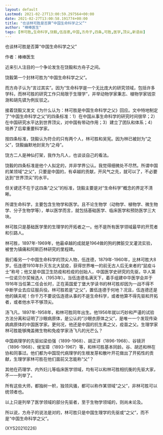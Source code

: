 ```yaml
---
layout: default
Lastmod: 2021-02-27T13:00:59.297564+00:00
date: 2021-02-27T13:00:58.191774+00:00
title: "也谈林可胜是否算“中国生命科学之父”"
author: "棒棒医生"
tags: [林可胜,生命科学,饶毅,伍连德,中国,方舟子,四条,可胜,医学,顶尖,新语丝]
---
```


也谈林可胜是否算“中国生命科学之父”

作者：棒棒医生

近来引人注目的一个争论发生在饶毅和方舟子之间。

饶毅第一个封林可胜为“中国生命科学之父”。

而方舟子认为“言过其实”。因为“生命科学是一个无比庞大的研究领域，包括许多学科，而林可胜的研究工作只局限于生理学”，并举动物学家秉志、植物学家钱崇澍和胡先骕为例反驳之。

接着饶毅又发文《为什么认为：林可胜是中国生命科学之父》回应。文中特地制定了“中国生命科学之父”的四条标准：1）在中国从事生命科学的研究时间很早；2）在中国研究水平达到世界顶尖，对中国有带动作用；3）建立了团队和体系；4）培养了后辈重要科学家。

按四条标准，饶毅认为符合的只有两个人，林可胜和吴宪。因为林已被封为“之父”，饶毅幽默地封吴为“之母”。

饶方二人是神仙打架，我作为凡人，也谈谈自己的看法。

饶毅的四条标准是他个人拟定的，并非学界公认。我觉得细微处不尽然。所谓中国的某领域“之父”，只要是中国的，有卓越的贡献，开风气之先，就可以了，不必要达到“世界顶尖”的水平。

但关键还不在于这四条“之父”的标准，饶毅主要是对“生命科学”概念的界定不清晰。

所谓生命科学，主要包含生物学和医学。且不论生物学（动物学、植物学、微生物学、分子生物学等），单以医学而言，就包括基础医学、临床医学和预防医学三大块。

林可胜只是基础医学里的生理学的开拓者之一。他不是所有医学领域最早的开荒者和引路人。

林可胜，1897年-1969年，他最卓越的成就是1964做的狗的脾脏交叉灌流实验，被誉为镇痛和阿斯匹林研究的里程碑。

我们看另一个中国生命科学的顶尖人物，伍连德，1879年-1960年，比林可胜大8岁。伍连德1910年扑灭东北大鼠疫，获得世界唯一的前无古人后无来者的“鼠疫斗士”称号；他又是中国卫生防疫和检疫的创始人，中国医学史研究的先驱，华人第一位诺贝尔奖候选人（1953年）。当伍连德名满天下，着手组建中华医学会并于1916年当任第二任会长时，正在英国爱丁堡大学读书的林可胜却因为一战不得不中断学业去应征服兵役。林可胜若是“之父”，置伍连德于何地？况且，伍连德还是他的姨夫呢！你千万不要说伍连德从事的不是生命科学，或者他算不得先驱和开拓者，或者他水平不够顶尖。

汤飞凡，1897年-1958年，和林可胜同年出生。他1956年就以巧妙和严谨的试验方法分离和证明了沙眼病原体，是公认的“沙眼衣原体之父”，是唯一一个发现传染病病原体的中国医学家。更何况，他还是中国的抗生素之父，疫苗之父。生理学家林可胜能够掩盖微生物和免疫学家汤飞凡的光芒么？

中国病理学的先驱如梁伯强（1899-1968）、胡正详（1896-1968）、谷镜汧（1896-1968）、侯宝璋（1893-1967）等，和林可胜基本同龄。谷、胡还和林在协和同事过。他们都为中国现代病理学的生根发芽和散叶开花做出了开拓性的贡献，生理学家林可胜在他们面前又怎能称“父”？

其他在药理学、内外妇儿等临床医学领域，均有可以和林可胜相抗衡的先驱大家，不一一列举了。

所有这些大师，都独树一帜，独领风骚，都可以称作某领域“之父”，非林可胜可以统领者也。

以上只是列举了医学领域的部分先驱者，至于生物学领域的，则尚未论及。

所以说，方舟子的说法是对的，林可胜只是中国生理学的先驱或“之父”，而不是“中国生命科学之父”。

(XYS20210226)

